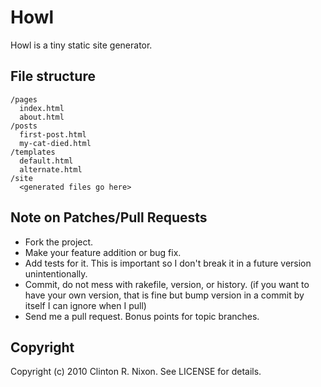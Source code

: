 # Howl

Howl is a tiny static site generator.

## File structure

    /pages
      index.html
      about.html
    /posts
      first-post.html
      my-cat-died.html
    /templates
      default.html
      alternate.html
    /site
      <generated files go here>

## Note on Patches/Pull Requests
 
* Fork the project.
* Make your feature addition or bug fix.
* Add tests for it. This is important so I don't break it in a
  future version unintentionally.
* Commit, do not mess with rakefile, version, or history.
  (if you want to have your own version, that is fine but bump version in a commit by itself I can ignore when I pull)
* Send me a pull request. Bonus points for topic branches.

## Copyright

Copyright (c) 2010 Clinton R. Nixon. See LICENSE for details.
